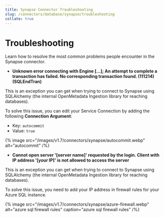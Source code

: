 ```yaml
---
title: Synapse Connector Troubleshooting
slug: /connectors/database/synapse/troubleshooting
collate: true
---
```


# Troubleshooting

Learn how to resolve the most common problems people encounter in the Synapse connector.

* **Unknown error connecting with Engine [...]; An attempt to complete a transaction has failed. No corresponding transaction found. (111214) (SQLEndTran)**

This is an exception you can get when trying to connect to Synapse using SQLAlchemy (the internal OpenMetadata Ingestion
library for reaching databases).

To solve this issue, you can edit your Service Connection by adding the following **Connection Argument**:
- Key: `autocommit`
- Value: `true`

{% image
src="/images/v1.7/connectors/synapse/autocommit.webp"
alt="autocommit" /%}


 
* **Cannot open server '[server name]' requested by the login. Client with IP address '[your IP]' is not allowed to access the server**

This is an exception you can get when trying to connect to Synapse using SQLAlchemy (the internal OpenMetadata Ingestion library for reaching databases).


To solve this issue, you need to add your IP address in firewall rules for your Azure SQL instance.

{% image
src="/images/v1.7/connectors/synapse/azure-firewall.webp"
alt="azure sql firewall rules"
caption="azure sql firewall rules" /%}

